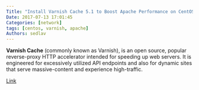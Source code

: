 ```yaml
---
Title: "Install Varnish Cache 5.1 to Boost Apache Performance on CentOS 7"
Date: 2017-07-13 17:01:45
Categories: [network]
tags: [centos, varnish, apache]
Authors: sedlav
---
```


**Varnish Cache** (commonly known as Varnish), is an open source, popular reverse-proxy HTTP accelerator intended for speeding up web servers. It is engineered for excessively utilized API endpoints and also for dynamic sites that serve massive-content and experience high-traffic.

[Link](https://www.tecmint.com/install-varnish-cache-on-centos-7-for-apache/)

